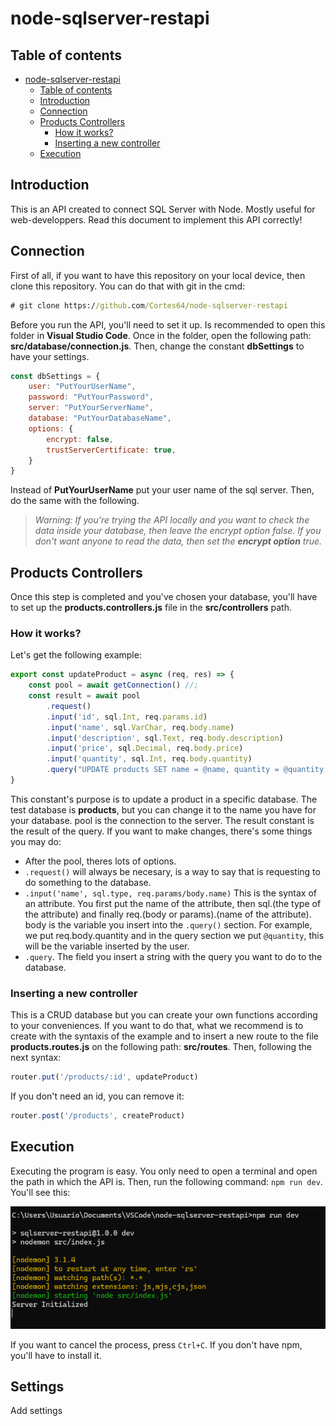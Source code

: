 # node-sqlserver-restapi

## Table of contents

- [node-sqlserver-restapi](#node-sqlserver-restapi)
  - [Table of contents](#table-of-contents)
  - [Introduction](#introduction)
  - [Connection](#connection)
  - [Products Controllers](#products-controllers)
    - [How it works?](#how-it-works)
    - [Inserting a new controller](#inserting-a-new-controller)
  - [Execution](#execution)

## Introduction

This is an API created to connect SQL Server with Node. Mostly useful for web-developpers. Read this document to implement this API correctly!

## Connection

First of all, if you want to have this repository on your local device, then clone this repository. You can do that with git in the cmd:

```cmd
# git clone https://github.com/Cortes64/node-sqlserver-restapi
```

Before you run the API, you'll need to set it up. Is recommended to open this folder in **Visual Studio Code**. Once in the folder, open the following path: **src/database/connection.js**. Then, change the constant **dbSettings** to have your settings.

```javascript
const dbSettings = {
    user: "PutYourUserName",
    password: "PutYourPassword",
    server: "PutYourServerName",
    database: "PutYourDatabaseName",
    options: {
        encrypt: false,
        trustServerCertificate: true,
    }
}
```

Instead of **PutYourUserName** put your user name of the sql server. Then, do the same with the following.

> *Warning: If you're trying the API locally and you want to check the data inside your database, then leave the encrypt option false. If you don't want anyone to read the data, then set the **encrypt option** true.*

## Products Controllers

Once this step is completed and you've chosen your database, you'll have to set up the **products.controllers.js** file in the **src/controllers** path.

### How it works?

Let's get the following example:

```javascript
export const updateProduct = async (req, res) => {
    const pool = await getConnection() //;
    const result = await pool
        .request()
        .input('id', sql.Int, req.params.id)
        .input('name', sql.VarChar, req.body.name)
        .input('description', sql.Text, req.body.description)
        .input('price', sql.Decimal, req.body.price)
        .input('quantity', sql.Int, req.body.quantity)
        .query("UPDATE products SET name = @name, quantity = @quantity, price = @price, description = @description WHERE id = @id;");
}
```

This constant's purpose is to update a product in a specific database. The test database is **products**, but you can change it to the name you have for your database. pool is the connection to the server. The result constant is the result of the query. If you want to make changes, there's some things you may do:

* After the pool, theres lots of options. 
* ```.request()``` will always be necesary, is a way to say that is requesting to do something to the database.
* ```.input('name', sql.type, req.params/body.name)``` This is the syntax of an attribute. You first put the name of the attribute, then sql.(the type of the attribute) and finally req.(body or params).(name of the attribute). body is the variable you insert into the ```.query()``` section. For example, we put req.body.quantity and in the query section we put ```@quantity```, this will be the variable inserted by the user.
* ```.query```. The field you insert a string with the query you want to do to the database.

### Inserting a new controller

This is a CRUD database but you can create your own functions according to your conveniences. If you want to do that, what we recommend is to create with the syntaxis of the example and to insert a new route to the file **products.routes.js** on the following path: **src/routes**. Then, following the next syntax:

```javascript
router.put('/products/:id', updateProduct)
```

If you don't need an id, you can remove it:

```javascript
router.post('/products', createProduct)
```

## Execution

Executing the program is easy. You only need to open a terminal and open the path in which the API is. Then, run the following command: ```npm run dev```. You'll see this:

![npm run dev](Images/NpmRunDev.png)

If you want to cancel the process, press `Ctrl+C`. If you don't have npm, you'll have to install it. 

## Settings

Add settings